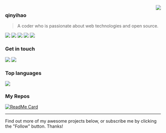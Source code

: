 <a href="#">
<img align="right" src="https://github-readme-stats.vercel.app/api?username=qinyihao&show_icons=true&hide_border=true&count_private=true">
</a>

### qinyihao
> A coder who is passionate about web technologies and open source.

![](https://img.shields.io/badge/-JavaScript-e5cd0c?style=flat-square&logo=JavaScript&labelColor=f7df1e&logoColor=000) ![](https://img.shields.io/badge/-CSS3-1572b6?style=flat-square&logo=CSS3&labelColor=1572b6) ![](https://img.shields.io/badge/-Stylus-333?style=flat-square&logo=Stylus&logoColor=fff) ![](https://img.shields.io/badge/-HTML5-e34f26?style=flat-square&logo=HTML5&logoColor=fff) ![](https://img.shields.io/badge/-Node.js-339933?style=flat-square&logo=Node.js&logoColor=fff)

### Get in touch

[![](https://img.shields.io/badge/-https://qyh1206.cn/-0e83cd?style=flat-square&logo=Blogger&logoColor=fff)](https://qyh1206.cn/) [![](https://img.shields.io/badge/-t.me/qyh1206_channel-3db6f1?style=flat-square&logo=Telegram&logoColor=2ca5e0)](https://t.me/qyh1206_channel)

### Top languages
![](https://github-readme-stats.vercel.app/api/top-langs/?username=qinyihao&layout=compact)

### My Repos
[![ReadMe Card](https://github-readme-stats.vercel.app/api/pin/?username=qinyihao&repo=adobe-softwares)](https://github.com/qinyihao/adobe-softwares)

-------

Find out more of my awesome projects below, or subscribe me by clicking the "Follow" button. Thanks!
